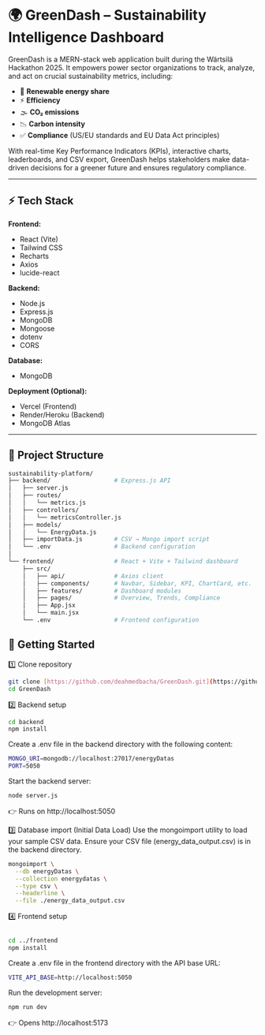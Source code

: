 # 🌍 GreenDash – Sustainability Intelligence Dashboard

GreenDash is a MERN-stack web application built during the Wärtsilä Hackathon 2025. It empowers power sector organizations to track, analyze, and act on crucial sustainability metrics, including:

* 🌱 **Renewable energy share**
* ⚡ **Efficiency**
* 🌫️ **CO₂ emissions**
* 📉 **Carbon intensity**
* ✅ **Compliance** (US/EU standards and EU Data Act principles)

With real-time Key Performance Indicators (KPIs), interactive charts, leaderboards, and CSV export, GreenDash helps stakeholders make data-driven decisions for a greener future and ensures regulatory compliance.

---

## ⚡ Tech Stack

**Frontend:**
* React (Vite)
* Tailwind CSS
* Recharts
* Axios
* lucide-react

**Backend:**
* Node.js
* Express.js
* MongoDB
* Mongoose
* dotenv
* CORS

**Database:**
* MongoDB

**Deployment (Optional):**
* Vercel (Frontend)
* Render/Heroku (Backend)
* MongoDB Atlas

---

## 📂 Project Structure

```bash
sustainability-platform/
├── backend/                  # Express.js API
│   ├── server.js
│   ├── routes/
│   │   └── metrics.js
│   ├── controllers/
│   │   └── metricsController.js
│   ├── models/
│   │   └── EnergyData.js
│   ├── importData.js         # CSV → Mongo import script
│   └── .env                  # Backend configuration
│
└── frontend/                 # React + Vite + Tailwind dashboard
    ├── src/
    │   ├── api/              # Axios client
    │   ├── components/       # Navbar, Sidebar, KPI, ChartCard, etc.
    │   ├── features/         # Dashboard modules
    │   ├── pages/            # Overview, Trends, Compliance
    │   ├── App.jsx
    │   └── main.jsx
    └── .env                  # Frontend configuration
```

## 🔧 Getting Started

1️⃣ Clone repository

```bash
git clone [https://github.com/deahmedbacha/GreenDash.git](https://github.com/deahmedbacha/GreenDash.git)
cd GreenDash
```

2️⃣ Backend setup
```bash
cd backend
npm install
```

Create a .env file in the backend directory with the following content:
```bash
MONGO_URI=mongodb://localhost:27017/energyDatas
PORT=5050
```

Start the backend server:

```bash
node server.js
```
👉 Runs on http://localhost:5050


3️⃣ Database import (Initial Data Load)
Use the mongoimport utility to load your sample CSV data. Ensure your CSV file (energy_data_output.csv) is in the backend directory.

```bash
mongoimport \
  --db energyDatas \
  --collection energydatas \
  --type csv \
  --headerline \
  --file ./energy_data_output.csv
```

4️⃣ Frontend setup
```bash

cd ../frontend
npm install
```

Create a .env file in the frontend directory with the API base URL:
```bash
VITE_API_BASE=http://localhost:5050
```

Run the development server:

```bash
npm run dev
```

👉 Opens http://localhost:5173
